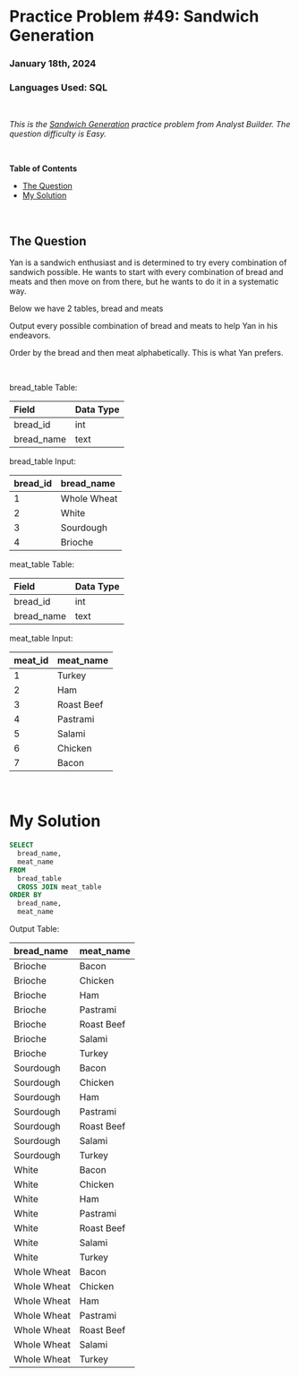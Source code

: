 # **Practice Problem #49: Sandwich Generation**
### January 18th, 2024
### Languages Used: SQL

<br>

*This is the [Sandwich Generation](https://www.analystbuilder.com/questions/sandwich-generation-excIi) practice problem from Analyst Builder. The question difficulty is Easy.*

<br>

**Table of Contents**

-   [The Question](#the-question)
-   [My Solution](#my-solution)
  
<br>

## The Question

Yan is a sandwich enthusiast and is determined to try every combination of sandwich possible. He wants to start with every combination of bread and meats and then move on from there, but he wants to do it in a systematic way.

Below we have 2 tables, bread and meats

Output every possible combination of bread and meats to help Yan in his endeavors.

Order by the bread and then meat alphabetically. This is what Yan prefers.

<br>

bread_table Table:

| Field      | Data Type |
| :--------- | :-------- |
| bread_id   | int       |
| bread_name | text      |

bread_table Input:

| bread_id | bread_name  |
| :------- | :---------- |
| 1        | Whole Wheat |
| 2        | White       |
| 3        | Sourdough   |
| 4        | Brioche     |

meat_table Table:

| Field      | Data Type |
| :--------- | :-------- |
| bread_id   | int       |
| bread_name | text      |

meat_table Input:

| meat_id | meat_name  |
| :------ | :--------- |
| 1       | Turkey     |
| 2       | Ham        |
| 3       | Roast Beef |
| 4       | Pastrami   |
| 5       | Salami     |
| 6       | Chicken    |
| 7       | Bacon      |

<br>

# My Solution

``` SQL
SELECT 
  bread_name,
  meat_name
FROM 
  bread_table
  CROSS JOIN meat_table
ORDER BY
  bread_name, 
  meat_name
```

Output Table:

| bread_name  | meat_name  |
| :---------- | :--------- |
| Brioche     | Bacon      |
| Brioche     | Chicken    |
| Brioche     | Ham        |
| Brioche     | Pastrami   |
| Brioche     | Roast Beef |
| Brioche     | Salami     |
| Brioche     | Turkey     |
| Sourdough   | Bacon      |
| Sourdough   | Chicken    |
| Sourdough   | Ham        |
| Sourdough   | Pastrami   |
| Sourdough   | Roast Beef |
| Sourdough   | Salami     |
| Sourdough   | Turkey     |
| White       | Bacon      |
| White       | Chicken    |
| White       | Ham        |
| White       | Pastrami   |
| White       | Roast Beef |
| White       | Salami     |
| White       | Turkey     |
| Whole Wheat | Bacon      |
| Whole Wheat | Chicken    |
| Whole Wheat | Ham        |
| Whole Wheat | Pastrami   |
| Whole Wheat | Roast Beef |
| Whole Wheat | Salami     |
| Whole Wheat | Turkey     |
